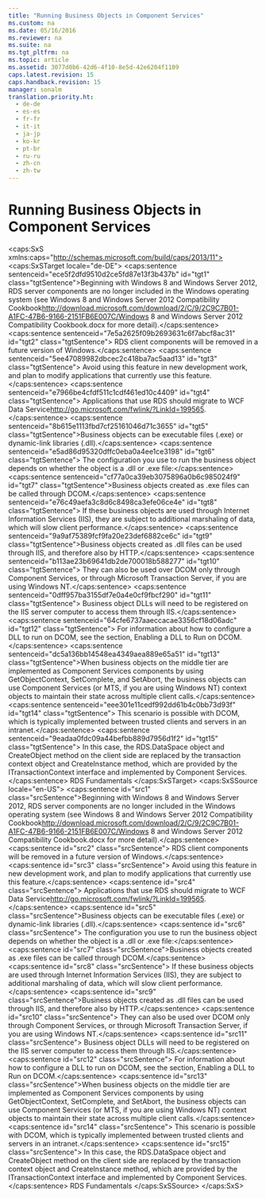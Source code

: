 ```yaml
---
title: "Running Business Objects in Component Services"
ms.custom: na
ms.date: 05/16/2016
ms.reviewer: na
ms.suite: na
ms.tgt_pltfrm: na
ms.topic: article
ms.assetid: 3077d0b6-42d6-4f10-8e5d-42e6204f1109
caps.latest.revision: 15
caps.handback.revision: 15
manager: sonalm
translation.priority.ht: 
  - de-de
  - es-es
  - fr-fr
  - it-it
  - ja-jp
  - ko-kr
  - pt-br
  - ru-ru
  - zh-cn
  - zh-tw
---
```

# Running Business Objects in Component Services
<?xml version="1.0" encoding="utf-8"?>
<caps:SxS xmlns:caps="http://schemas.microsoft.com/build/caps/2013/11">
  <caps:SxSTarget locale="de-DE">
    <developerReferenceWithoutSyntaxDocument xsi:schemaLocation="http://ddue.schemas.microsoft.com/authoring/2003/5 http://dduestorage.blob.core.windows.net/ddueschema/developer.xsd" xmlns="http://ddue.schemas.microsoft.com/authoring/2003/5" xmlns:xlink="http://www.w3.org/1999/xlink" xmlns:xsi="http://www.w3.org/2001/XMLSchema-instance">
      <introduction>
        <alert class="important">
          <para>
            <caps:sentence sentenceid="ece5f2dfd9510d2ce5fd87e13f3b437b" id="tgt1" class="tgtSentence">Beginning with Windows 8 and Windows Server 2012, RDS server components are no longer included in the Windows operating system (see Windows 8 and <externalLink><linkText>Windows Server 2012 Compatibility Cookbook</linkText><linkUri>http://download.microsoft.com/download/2/C/9/2C9C7B01-A1FC-47B6-9166-2151FB6E007C/Windows 8 and Windows Server 2012 Compatibility Cookbook.docx</linkUri></externalLink> for more detail).</caps:sentence>
            <caps:sentence sentenceid="7e5a2625f09b2693631c6f7abcf8ac31" id="tgt2" class="tgtSentence"> RDS client components will be removed in a future version of Windows.</caps:sentence>
            <caps:sentence sentenceid="5ee47089982dbcec2c418ba7ac5aad13" id="tgt3" class="tgtSentence"> Avoid using this feature in new development work, and plan to modify applications that currently use this feature.</caps:sentence>
            <caps:sentence sentenceid="e7966be4cfdf511c1cdf461ed10c4409" id="tgt4" class="tgtSentence"> Applications that use RDS should migrate to <externalLink><linkText>WCF Data Service</linkText><linkUri>http://go.microsoft.com/fwlink/?LinkId=199565</linkUri></externalLink>.</caps:sentence>
          </para>
        </alert>
        <para>
          <caps:sentence sentenceid="8b615e1113fbd7cf25161046d71c3655" id="tgt5" class="tgtSentence">Business objects can be executable files (.exe) or dynamic-link libraries (.dll).</caps:sentence>
          <caps:sentence sentenceid="e5ad86d95320dffc0eba0a4ee1ce3198" id="tgt6" class="tgtSentence"> The configuration you use to run the business object depends on whether the object is a .dll or .exe file:</caps:sentence>
        </para>
        <list class="bullet">
          <listItem>
            <para>
              <caps:sentence sentenceid="cf77a0ca39eb3075896a0b6c985024f9" id="tgt7" class="tgtSentence">Business objects created as .exe files can be called through DCOM.</caps:sentence>
              <caps:sentence sentenceid="e76c49aefa3c8d6c8498ca3efe06ce4e" id="tgt8" class="tgtSentence"> If these business objects are used through Internet Information Services (IIS), they are subject to additional marshaling of data, which will slow client performance.</caps:sentence>
            </para>
          </listItem>
          <listItem>
            <para>
              <caps:sentence sentenceid="9a9af75389fcf9fa20e23def6882ce6c" id="tgt9" class="tgtSentence">Business objects created as .dll files can be used through IIS, and therefore also by HTTP.</caps:sentence>
              <caps:sentence sentenceid="b113ae23b69641db2de700018b588277" id="tgt10" class="tgtSentence"> They can also be used over DCOM only through Component Services, or through Microsoft Transaction Server, if you are using Windows NT.</caps:sentence>
              <caps:sentence sentenceid="0dff957ba3155df7e0a4e0cf9fbcf290" id="tgt11" class="tgtSentence"> Business object DLLs will need to be registered on the IIS server computer to access them through  IIS.</caps:sentence>
              <caps:sentence sentenceid="64cfe6737aaeccacae3356cf18d06adc" id="tgt12" class="tgtSentence"> For information about how to configure a DLL to run on DCOM, see the section, <legacyLink xlink:href="5f1c2205-191c-4fb4-9bd9-84c878ea46ed">Enabling a DLL to Run on DCOM</legacyLink>.</caps:sentence>
            </para>
          </listItem>
        </list>
        <alert class="note">
          <para>
            <caps:sentence sentenceid="dc5a136bb14548ea4349aea889e65a51" id="tgt13" class="tgtSentence">When business objects on the middle tier are implemented as Component Services components by using <legacyBold>GetObjectContext</legacyBold>, <legacyBold>SetComplete</legacyBold>, and <legacyBold>SetAbort</legacyBold>, the business objects can use Component Services (or MTS, if you are using Windows NT) context objects to maintain their state across multiple client calls.</caps:sentence>
            <caps:sentence sentenceid="eee301e11cedf992dd61b4c0bb73d93f" id="tgt14" class="tgtSentence"> This scenario is possible with DCOM, which is typically implemented between trusted clients and servers in an intranet.</caps:sentence>
            <caps:sentence sentenceid="9eadaa0fdc09a44befbb889d7956d1f2" id="tgt15" class="tgtSentence"> In this case, the <legacyLink xlink:href="9194bffa-5bdf-4dff-af86-f7158c23bfa7">RDS.DataSpace</legacyLink> object and <legacyLink xlink:href="dec96be6-0b31-4953-9c9a-e962b5afcd18">CreateObject</legacyLink> method on the client side are replaced by the transaction context object and <legacyBold>CreateInstance</legacyBold> method, which are provided by the <legacyBold>ITransactionContext </legacyBold>interface and implemented by Component Services.</caps:sentence>
          </para>
        </alert>
      </introduction>
      <relatedTopics>
        <link xlink:href="a676f0a7-7d17-45db-87c1-3fc78627465f">RDS Fundamentals</link>
      </relatedTopics>
    </developerReferenceWithoutSyntaxDocument>
  </caps:SxSTarget>
  <caps:SxSSource locale="en-US">
    <developerReferenceWithoutSyntaxDocument xsi:schemaLocation="http://ddue.schemas.microsoft.com/authoring/2003/5 http://dduestorage.blob.core.windows.net/ddueschema/developer.xsd" xmlns="http://ddue.schemas.microsoft.com/authoring/2003/5" xmlns:xlink="http://www.w3.org/1999/xlink" xmlns:xsi="http://www.w3.org/2001/XMLSchema-instance">
      <introduction>
        <alert class="important">
          <para>
            <caps:sentence id="src1" class="srcSentence">Beginning with Windows 8 and Windows Server 2012, RDS server components are no longer included in the Windows operating system (see Windows 8 and <externalLink><linkText>Windows Server 2012 Compatibility Cookbook</linkText><linkUri>http://download.microsoft.com/download/2/C/9/2C9C7B01-A1FC-47B6-9166-2151FB6E007C/Windows 8 and Windows Server 2012 Compatibility Cookbook.docx</linkUri></externalLink> for more detail).</caps:sentence>
            <caps:sentence id="src2" class="srcSentence"> RDS client components will be removed in a future version of Windows.</caps:sentence>
            <caps:sentence id="src3" class="srcSentence"> Avoid using this feature in new development work, and plan to modify applications that currently use this feature.</caps:sentence>
            <caps:sentence id="src4" class="srcSentence"> Applications that use RDS should migrate to <externalLink><linkText>WCF Data Service</linkText><linkUri>http://go.microsoft.com/fwlink/?LinkId=199565</linkUri></externalLink>.</caps:sentence>
          </para>
        </alert>
        <para>
          <caps:sentence id="src5" class="srcSentence">Business objects can be executable files (.exe) or dynamic-link libraries (.dll).</caps:sentence>
          <caps:sentence id="src6" class="srcSentence"> The configuration you use to run the business object depends on whether the object is a .dll or .exe file:</caps:sentence>
        </para>
        <list class="bullet">
          <listItem>
            <para>
              <caps:sentence id="src7" class="srcSentence">Business objects created as .exe files can be called through DCOM.</caps:sentence>
              <caps:sentence id="src8" class="srcSentence"> If these business objects are used through Internet Information Services (IIS), they are subject to additional marshaling of data, which will slow client performance.</caps:sentence>
            </para>
          </listItem>
          <listItem>
            <para>
              <caps:sentence id="src9" class="srcSentence">Business objects created as .dll files can be used through IIS, and therefore also by HTTP.</caps:sentence>
              <caps:sentence id="src10" class="srcSentence"> They can also be used over DCOM only through Component Services, or through Microsoft Transaction Server, if you are using Windows NT.</caps:sentence>
              <caps:sentence id="src11" class="srcSentence"> Business object DLLs will need to be registered on the IIS server computer to access them through  IIS.</caps:sentence>
              <caps:sentence id="src12" class="srcSentence"> For information about how to configure a DLL to run on DCOM, see the section, <legacyLink xlink:href="5f1c2205-191c-4fb4-9bd9-84c878ea46ed">Enabling a DLL to Run on DCOM</legacyLink>.</caps:sentence>
            </para>
          </listItem>
        </list>
        <alert class="note">
          <para>
            <caps:sentence id="src13" class="srcSentence">When business objects on the middle tier are implemented as Component Services components by using <legacyBold>GetObjectContext</legacyBold>, <legacyBold>SetComplete</legacyBold>, and <legacyBold>SetAbort</legacyBold>, the business objects can use Component Services (or MTS, if you are using Windows NT) context objects to maintain their state across multiple client calls.</caps:sentence>
            <caps:sentence id="src14" class="srcSentence"> This scenario is possible with DCOM, which is typically implemented between trusted clients and servers in an intranet.</caps:sentence>
            <caps:sentence id="src15" class="srcSentence"> In this case, the <legacyLink xlink:href="9194bffa-5bdf-4dff-af86-f7158c23bfa7">RDS.DataSpace</legacyLink> object and <legacyLink xlink:href="dec96be6-0b31-4953-9c9a-e962b5afcd18">CreateObject</legacyLink> method on the client side are replaced by the transaction context object and <legacyBold>CreateInstance</legacyBold> method, which are provided by the <legacyBold>ITransactionContext </legacyBold>interface and implemented by Component Services.</caps:sentence>
          </para>
        </alert>
      </introduction>
      <relatedTopics>
        <link xlink:href="a676f0a7-7d17-45db-87c1-3fc78627465f">RDS Fundamentals</link>
      </relatedTopics>
    </developerReferenceWithoutSyntaxDocument>
  </caps:SxSSource>
</caps:SxS>